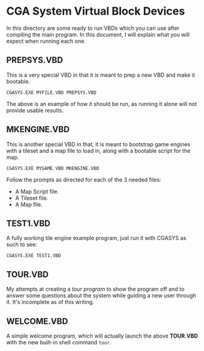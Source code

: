 # CGA System Virtual Block Devices

In this directory are some ready to run VBDs which you can use after compiling the main
program.  In this document, I will explain what you will expect when running each one.

## PREPSYS.VBD

This is a very special VBD in that it is meant to prep a new VBD and make it bootable.

`CGASYS.EXE MYFILE.VBD PREPSYS.VBD`

The above is an example of how it should be run, as running it alone will not provide usable
results.

## MKENGINE.VBD

This is another special VBD in that, it is meant to bootstrap game engines with a tileset and
a map file to load in, along with a bootable script for the map.

`CGASYS.EXE MYGAME.VBD MKENGINE.VBD`

Follow the prompts as directed for each of the 3 needed files:

  * A Map Script file.
  * A Tileset file.
  * A Map file.

## TEST1.VBD

A fully working tile engine example program, just run it with CGASYS as such to see:

`CGASYS.EXE TEST1.VBD`

## TOUR.VBD

My attempts at creating a *tour program* to show the program off and to answer some questions
about the system while guiding a new user through it.  It's incomplete as of this writing.

## WELCOME.VBD

A simple welcome program, which will actually launch the above **TOUR.VBD** with the new
built-in shell command `tour`.
